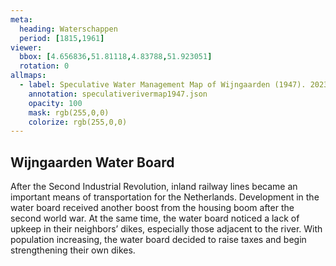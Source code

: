 ```yaml
---
meta:
  heading: Waterschappen
  period: [1815,1961]
viewer:
  bbox: [4.656836,51.81118,4.83788,51.923051]
  rotation: 0
allmaps:
  - label: Speculative Water Management Map of Wijngaarden (1947). 2023. Sticker paper, 925 x 625 mm, scale 1:10,000. The Berlage. 
    annotation: speculativerivermap1947.json
    opacity: 100
    mask: rgb(255,0,0)
    colorize: rgb(255,0,0)
---
```


## Wijngaarden Water Board

After the Second Industrial Revolution, inland railway lines became an important means of transportation for the Netherlands. Development in the water board received another boost from the housing boom after the second world war. At the same time, the water board noticed a lack of upkeep in their neighbors’ dikes, especially those adjacent to the river. With population increasing, the water board decided to raise taxes and begin strengthening their own dikes. 